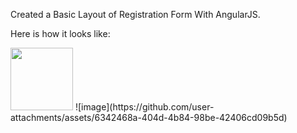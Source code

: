 Created a Basic Layout of Registration Form With AngularJS.

Here is how it looks like: 

<img src="https://github.com/user-attachments/assets/6342468a-404d-4b84-98be-42406cd09b5d" width=100px>
![image](https://github.com/user-attachments/assets/6342468a-404d-4b84-98be-42406cd09b5d)
